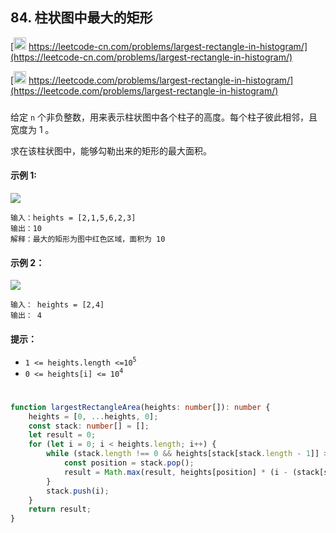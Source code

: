 ## 84. 柱状图中最大的矩形

[<img src="https://static.leetcode-cn.com/cn-mono-assets/production/assets/logo-dark-cn.c42314a8.svg" height="20" /> https://leetcode-cn.com/problems/largest-rectangle-in-histogram/](https://leetcode-cn.com/problems/largest-rectangle-in-histogram/)

[<img src="https://assets.leetcode.com/static_assets/public/webpack_bundles/images/logo-dark.e99485d9b.svg" height="20"/> https://leetcode.com/problems/largest-rectangle-in-histogram/](https://leetcode.com/problems/largest-rectangle-in-histogram/)

###

给定 `n` 个非负整数，用来表示柱状图中各个柱子的高度。每个柱子彼此相邻，且宽度为 1 。

求在该柱状图中，能够勾勒出来的矩形的最大面积。

#### 示例 1:

<img src="https://assets.leetcode.com/uploads/2021/01/04/histogram.jpg" />

```
输入：heights = [2,1,5,6,2,3]
输出：10
解释：最大的矩形为图中红色区域，面积为 10
```

#### 示例 2：

<img src="https://assets.leetcode.com/uploads/2021/01/04/histogram-1.jpg" />

```
输入： heights = [2,4]
输出： 4
```

#### 提示：

-   `1 <= heights.length <=10`<sup>`5`</sup>
-   `0 <= heights[i] <= 10`<sup>`4`</sup>

#

```ts
function largestRectangleArea(heights: number[]): number {
    heights = [0, ...heights, 0];
    const stack: number[] = [];
    let result = 0;
    for (let i = 0; i < heights.length; i++) {
        while (stack.length !== 0 && heights[stack[stack.length - 1]] > heights[i]) {
            const position = stack.pop();
            result = Math.max(result, heights[position] * (i - (stack[stack.length - 1] + 1)));
        }
        stack.push(i);
    }
    return result;
}
```

